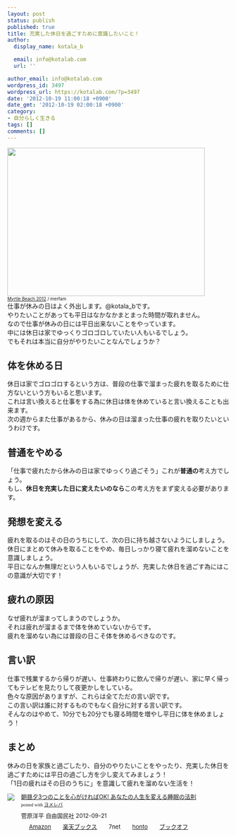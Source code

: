 ```yaml
---
layout: post
status: publish
published: true
title: 充実した休日を過ごすために意識したいこと！
author:
  display_name: kotala_b

  email: info@kotalab.com
  url: ''

author_email: info@kotalab.com
wordpress_id: 3497
wordpress_url: https://kotalab.com/?p=3497
date: '2012-10-19 11:00:18 +0900'
date_gmt: '2012-10-19 02:00:18 +0900'
category:
- 自分らしく生きる
tags: []
comments: []
---
```

<p><a href="https://kotalab.com/wp-content/uploads/holiday_121019.jpg" target="_blank"><img src="https://kotalab.com/wp-content/uploads/holiday_121019.jpg" alt="" title="holiday_121019" width="448" height="336" class="alignnone size-full wp-image-3501" /></a><br />
<span style="font-size:10px;"><a href="https://www.flickr.com/photos/merfam/7317894094/" target="_blank">Myrtle Beach 2012</a> / merfam</span><br />
仕事が休みの日はよく外出します。@kotala_bです。<br />
やりたいことがあっても平日はなかなかまとまった時間が取れません。<br />
なので仕事が休みの日には平日出来ないことをやっています。<br />
中には休日は家でゆっくりゴロゴロしていたい人もいるでしょう。<br />
でもそれは本当に自分がやりたいことなんでしょうか？<br />
<!--more--></p>
<h2>体を休める日</h2>
<p>休日は家でゴロゴロするという方は、普段の仕事で溜まった疲れを取るために仕方ないという方もいると思います。<br />
これは言い換えると仕事をする為に休日は体を休めていると言い換えることも出来ます。<br />
次の週からまた仕事があるから、休みの日は溜まった仕事の疲れを取りたいというわけです。</p>
<h2>普通をやめる</h2>
<p>「仕事で疲れたから休みの日は家でゆっくり過ごそう」これが<strong>普通の</strong>考え方でしょう。<br />
もし、<strong>休日を充実した日に変えたいのなら</strong>この考え方をまず変える必要があります。</p>
<h2>発想を変える</h2>
<p>疲れを取るのはその日のうちにして、次の日に持ち越さないようにしましょう。<br />
休日にまとめて休みを取ることをやめ、毎日しっかり寝て疲れを溜めないことを意識しましょう。<br />
平日になんか無理だという人もいるでしょうが、充実した休日を過ごす為にはこの意識が大切です！</p>
<h2>疲れの原因</h2>
<p>なぜ疲れが溜まってしまうのでしょうか。<br />
それは疲れが溜まるまで体を休めていないからです。<br />
疲れを溜めない為には普段の日こそ体を休めるべきなのです。</p>
<h2>言い訳</h2>
<p>仕事で残業するから帰りが遅い、仕事終わりに飲んで帰りが遅い、家に早く帰ってもテレビを見たりして夜更かしをしている。<br />
色々な原因がありますが、これらは全てただの言い訳です。<br />
この言い訳は誰に対するものでもなく自分に対する言い訳です。<br />
そんなのはやめて、10分でも20分でも寝る時間を増やし平日に体を休めましょう！</p>
<h2>まとめ</h2>
<p>休みの日を家族と過ごしたり、自分のやりたいことをやったり、充実した休日を過ごすためには平日の過ごし方を少し変えてみましょう！<br />
「1日の疲れはその日のうちに」を意識して疲れを溜めない生活を！</p>
<div class="booklink-box" style="text-align:left;padding-bottom:20px;font-size:small;/zoom: 1;overflow: hidden;">
<div class="booklink-image" style="float:left;margin:0 15px 10px 0;"><a href="https://www.amazon.co.jp/exec/obidos/asin/4426115272/same-22/" name="booklink" rel="nofollow" target="_blank"><img src="https://images-fe.ssl-images-amazon.com/images/I/51feGHHQbyL._SL160_.jpg" style="border: none;" /></a></div>
<div class="booklink-info" style="line-height:120%;/zoom: 1;overflow: hidden;">
<div class="booklink-name" style="margin-bottom:10px;line-height:120%"><a href="https://www.amazon.co.jp/exec/obidos/asin/4426115272/same-22/" rel="nofollow" name="booklink" target="_blank">朝昼夕3つのことを心がければOK!  あなたの人生を変える睡眠の法則</a>
<div class="booklink-powered-date" style="font-size:8pt;margin-top:5px;font-family:verdana;line-height:120%">posted with <a href="https://yomereba.com" target="_blank">ヨメレバ</a></div>
</div>
<div class="booklink-detail" style="margin-bottom:5px;">菅原洋平 自由国民社 2012-09-21    </div>
<div class="booklink-link2" style="margin-top:10px;">
<div class="shoplinkamazon" style="display:inline;margin-right:5px;background: url('https://img.yomereba.com/tam_y.gif') 0 0 no-repeat;padding: 2px 0 2px 18px;white-space: nowrap;"><a href="https://www.amazon.co.jp/exec/obidos/asin/4426115272/same-22/" rel="nofollow" target="_blank" title="アマゾン" >Amazon</a></div>
<div class="shoplinkrakuten" style="display:inline;margin-right:5px;background: url('https://img.yomereba.com/tam_y.gif') 0 -50px no-repeat;padding: 2px 0 2px 18px;white-space: nowrap;"><a href="https://hb.afl.rakuten.co.jp/hgc/0fa7afc8.bbfc196a.0fa7afc9.d56c38f1/?pc=http%3A%2F%2Fbooks.rakuten.co.jp%2Frb%2F11917703%2F%3Fscid%3Daf_ich_link_urltxt%26m%3Dhttp%3A%2F%2Fm.rakuten.co.jp%2Fev%2Fbook%2F" rel="nofollow" target="_blank" title="楽天ブックス" >楽天ブックス</a></div>
<div class="shoplinkseven" style="display:inline;margin-right:5px;background: url('https://img.yomereba.com/tam_y.gif') 0 -100px no-repeat;padding: 2px 0 2px 18px;white-space: nowrap;"><span class="removed_link" title="click.linksynergy.com/fs-bin/click?id=d2yYUp776R4&amp;subid=&amp;offerid=197738.1&amp;type=10&amp;tmpid=1787&amp;RD_PARM1=http%253A%252F%252Fwww.7netshopping.jp%252Fbooks%252Fsearch_result%252F%253Fctgy%253Dbooks%2526code%253D4426115272">7net</span></div>
<div class="shoplinkbk1" style="display:inline;margin-right:5px;background: url('https://img.yomereba.com/tam_y.gif') 0 -150px no-repeat;padding: 2px 0 2px 18px;white-space: nowrap;"><a href="https://ck.jp.ap.valuecommerce.com/servlet/referral?sid=2967684&pid=881104827&vc_url=http%3A%2F%2Fhonto.jp%2Fnetstore%2Fsearch_021_104426115272.html%3Fsrchf%3D1%26srchGnrNm%3D1" target="_blank" title="bk1" >honto</a></div>
<div class="shoplinkbookoff" style="display:inline;margin-right:5px;background: url('https://img.yomereba.com/tam_y.gif') 0 -200px no-repeat;padding: 2px 0 2px 18px;white-space: nowrap;"><a href="https://click.linksynergy.com/fs-bin/click?id=d2yYUp776R4&subid=&offerid=169505.1&type=10&tmpid=3677&RD_PARM1=http%253A%252F%252Fwww.bookoffonline.co.jp%252Fdisplay%252FL001%252Cbg%253D12%252Cq%253D9784426115272" rel="nofollow" target="_blank" title="ブックオフオンライン" >ブックオフ</a></div>
</div>
</div>
<div class="booklink-footer" style="clear: left"></div>
</div>

